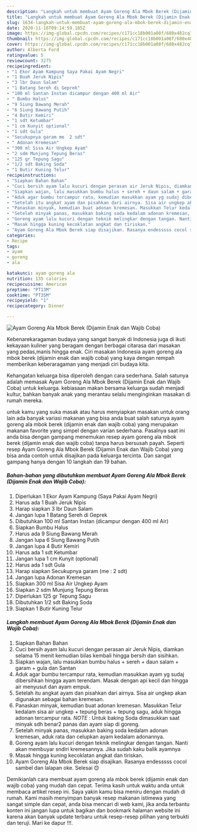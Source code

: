```yaml
---
description: "Langkah untuk membuat Ayam Goreng Ala Mbok Berek (Dijamin Enak dan Wajib Coba) Sempurna"
title: "Langkah untuk membuat Ayam Goreng Ala Mbok Berek (Dijamin Enak dan Wajib Coba) Sempurna"
slug: 1634-langkah-untuk-membuat-ayam-goreng-ala-mbok-berek-dijamin-enak-dan-wajib-coba-sempurna
date: 2020-11-16T09:14:59.185Z
image: https://img-global.cpcdn.com/recipes/c171cc18b001a08f/680x482cq70/ayam-goreng-ala-mbok-berek-dijamin-enak-dan-wajib-coba-foto-resep-utama.jpg
thumbnail: https://img-global.cpcdn.com/recipes/c171cc18b001a08f/680x482cq70/ayam-goreng-ala-mbok-berek-dijamin-enak-dan-wajib-coba-foto-resep-utama.jpg
cover: https://img-global.cpcdn.com/recipes/c171cc18b001a08f/680x482cq70/ayam-goreng-ala-mbok-berek-dijamin-enak-dan-wajib-coba-foto-resep-utama.jpg
author: Alberta Ford
ratingvalue: 5
reviewcount: 3275
recipeingredient:
- "1 Ekor Ayam Kampung Saya Pakai Ayam Negri"
- "1 Buah Jeruk Nipis"
- "3 lbr Daun Salam"
- "1 Batang Sereh di Geprek"
- "100 ml Santan Instan dicampur dengan 400 ml Air"
- " Bumbu Halus"
- "9 Siung Bawang Merah"
- "6 Siung Bawang Putih"
- "4 Butir Kemiri"
- "1 sdt Ketumbar"
- "1 cm Kunyit optional"
- "1 sdt Gula"
- "Secukupnya garam me  2 sdt"
- " Adonan Kremesan"
- "300 ml Sisa Air Ungkep Ayam"
- "2 sdm Munjung Tepung Beras"
- "125 gr Tepung Sagu"
- "1/2 sdt Baking Soda"
- "1 Butir Kuning Telur"
recipeinstructions:
- "Siapkan Bahan Bahan"
- "Cuci bersih ayam lalu kucuri dengan perasan air Jeruk Nipis, diamkan selama 15 menit kemudian bilas kembali hingga bersih dan sisihkan."
- "Siapkan wajan, lalu masukkan bumbu halus + sereh + daun salam + garam + gula dan Santan"
- "Aduk agar bumbu tercampur rata, kemudian masukkan ayam yg sudaj dibersihkan hingga ayam terendam. Masak dengan api kecil dan hingga air menyusut dan ayam empuk."
- "Setelah itu angkat ayam dan pisahkan dari airnya. Sisa air ungkep akan digunakan sebagai bahan kremesan."
- "Panaskan minyak, kemudian buat adonan kremesan. Masukkan Telur kedalam sisa air ungkep + tepung beras + tepung sagu, aduk hingga adonan tercampur rata. *NOTE* : Untuk baking Soda dimasukkan saat minyak sdh benar2 panas dan ayam siap di goreng."
- "Setelah minyak panas, masukkan baking soda kedalam adonan kremesan, aduk rata dan celupkan ayam kedalam adonannya."
- "Goreng ayam lalu kucuri dengan teknik melingkar dengan tangan. Nanti akan membuyar sndiri kremesannya. Jika sudah kaku balik ayamnya"
- "Masak hingga kuning kecoklatan angkat dan tiriskan."
- "Ayam Goreng Ala Mbok Berek siap disajikan. Rasanya endesssss cocol sambel dan lalapan oke. Selesai 😊"
categories:
- Recipe
tags:
- ayam
- goreng
- ala

katakunci: ayam goreng ala 
nutrition: 135 calories
recipecuisine: American
preptime: "PT13M"
cooktime: "PT35M"
recipeyield: "1"
recipecategory: Dinner

---
```



![Ayam Goreng Ala Mbok Berek (Dijamin Enak dan Wajib Coba)](https://img-global.cpcdn.com/recipes/c171cc18b001a08f/680x482cq70/ayam-goreng-ala-mbok-berek-dijamin-enak-dan-wajib-coba-foto-resep-utama.jpg)

Kebenarekaragaman budaya yang sangat banyak di Indonesia juga di ikuti kekayaan kuliner yang beragam dengan berbagai citarasa dari masakan yang pedas,manis hingga enak. Ciri masakan Indonesia ayam goreng ala mbok berek (dijamin enak dan wajib coba) yang kaya dengan rempah memberikan keberaragaman yang menjadi ciri budaya kita.




Kehangatan keluarga bisa diperoleh dengan cara sederhana. Salah satunya adalah memasak Ayam Goreng Ala Mbok Berek (Dijamin Enak dan Wajib Coba) untuk keluarga. kebiasaan makan bersama keluarga sudah menjadi kultur, bahkan banyak anak yang merantau selalu menginginkan masakan di rumah mereka.

untuk kamu yang suka masak atau harus menyiapkan masakan untuk orang lain ada banyak variasi makanan yang bisa anda buat salah satunya ayam goreng ala mbok berek (dijamin enak dan wajib coba) yang merupakan makanan favorite yang simpel dengan varian sederhana. Pasalnya saat ini anda bisa dengan gampang menemukan resep ayam goreng ala mbok berek (dijamin enak dan wajib coba) tanpa harus bersusah payah.
Seperti resep Ayam Goreng Ala Mbok Berek (Dijamin Enak dan Wajib Coba) yang bisa anda contoh untuk disajikan pada keluarga tercinta. Dan sangat gampang hanya dengan 10 langkah dan 19 bahan.


<!--inarticleads1-->

##### Bahan-bahan yang dibutuhkan membuat Ayam Goreng Ala Mbok Berek (Dijamin Enak dan Wajib Coba):

1. Diperlukan 1 Ekor Ayam Kampung (Saya Pakai Ayam Negri)
1. Harus ada 1 Buah Jeruk Nipis
1. Harap siapkan 3 lbr Daun Salam
1. Jangan lupa 1 Batang Sereh di Geprek
1. Dibutuhkan 100 ml Santan Instan (dicampur dengan 400 ml Air)
1. Siapkan  Bumbu Halus
1. Harus ada 9 Siung Bawang Merah
1. Jangan lupa 6 Siung Bawang Putih
1. Jangan lupa 4 Butir Kemiri
1. Harus ada 1 sdt Ketumbar
1. Jangan lupa 1 cm Kunyit (optional)
1. Harus ada 1 sdt Gula
1. Harap siapkan Secukupnya garam (me : 2 sdt)
1. Jangan lupa  Adonan Kremesan
1. Siapkan 300 ml Sisa Air Ungkep Ayam
1. Siapkan 2 sdm Munjung Tepung Beras
1. Diperlukan 125 gr Tepung Sagu
1. Dibutuhkan 1/2 sdt Baking Soda
1. Siapkan 1 Butir Kuning Telur




<!--inarticleads2-->

##### Langkah membuat  Ayam Goreng Ala Mbok Berek (Dijamin Enak dan Wajib Coba):

1. Siapkan Bahan Bahan
1. Cuci bersih ayam lalu kucuri dengan perasan air Jeruk Nipis, diamkan selama 15 menit kemudian bilas kembali hingga bersih dan sisihkan.
1. Siapkan wajan, lalu masukkan bumbu halus + sereh + daun salam + garam + gula dan Santan
1. Aduk agar bumbu tercampur rata, kemudian masukkan ayam yg sudaj dibersihkan hingga ayam terendam. Masak dengan api kecil dan hingga air menyusut dan ayam empuk.
1. Setelah itu angkat ayam dan pisahkan dari airnya. Sisa air ungkep akan digunakan sebagai bahan kremesan.
1. Panaskan minyak, kemudian buat adonan kremesan. Masukkan Telur kedalam sisa air ungkep + tepung beras + tepung sagu, aduk hingga adonan tercampur rata. *NOTE* : Untuk baking Soda dimasukkan saat minyak sdh benar2 panas dan ayam siap di goreng.
1. Setelah minyak panas, masukkan baking soda kedalam adonan kremesan, aduk rata dan celupkan ayam kedalam adonannya.
1. Goreng ayam lalu kucuri dengan teknik melingkar dengan tangan. Nanti akan membuyar sndiri kremesannya. Jika sudah kaku balik ayamnya
1. Masak hingga kuning kecoklatan angkat dan tiriskan.
1. Ayam Goreng Ala Mbok Berek siap disajikan. Rasanya endesssss cocol sambel dan lalapan oke. Selesai 😊




Demikianlah cara membuat ayam goreng ala mbok berek (dijamin enak dan wajib coba) yang mudah dan cepat. Terima kasih untuk waktu anda untuk membaca artikel resep ini. Saya yakin kamu bisa meniru dengan mudah di rumah. Kami masih menyimpan banyak resep makanan istimewa yang sangat simple dan cepat, anda bisa mencari di web kami, jika anda terbantu konten ini jangan lupa untuk bagikan dan bookmark halaman website ini karena akan banyak update terbaru untuk resep-resep pilihan yang terbukti dan teruji. Mari ke dapur !!!. 
